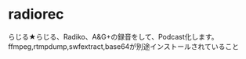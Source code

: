# radiorec

らじる★らじる、Radiko、A&G+の録音をして、Podcast化します。
ffmpeg,rtmpdump,swfextract,base64が別途インストールされていること

